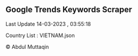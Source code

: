 

## Google Trends Keywords Scraper 
 
Last Update 14-03-2023 , 03:55:18

Country List :
VIETNAM.json



© Abdul Muttaqin 
